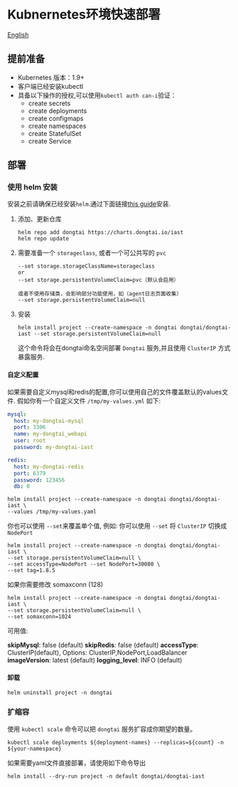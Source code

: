# Kubnernetes环境快速部署
[English](README.MD)

## 提前准备

- Kubernetes 版本：1.9+
- 客户端已经安装kubectl
- 具备以下操作的授权,可以使用`kubectl auth can-i`验证：
    - create secrets
    - create deployments
    - create configmaps
    - create namespaces
    - create StatefulSet
    - create Service

## 部署

### 使用 helm 安装

安装之前请确保已经安装`helm`.通过下面链接[this guide](https://helm.sh/docs/intro/install/)安装.

1. 添加、更新仓库

   ```
   helm repo add dongtai https://charts.dongtai.io/iast
   helm repo update
   ```

2. 需要准备一个 `storageclass`, 或者一个可公共写的 `pvc` 

   ```
   --set storage.storageClassName=storageclass
   or
   --set storage.persistentVolumeClaim=pvc（默认会启用）
   
   或者不使用存储类，会影响部分功能使用，如（agent日志页面收集）
   --set storage.persistentVolumeClaim=null
   ```
   
2. 安装

   ```
   helm install project --create-namespace -n dongtai dongtai/dongtai-iast --set storage.persistentVolumeClaim=null
   ```
   
   这个命令将会在dongtai命名空间部署 `Dongtai` 服务,并且使用 `ClusterIP` 方式暴露服务.

#### 自定义配置

如果需要自定义mysql和redis的配置,你可以使用自己的文件覆盖默认的values文件.
假如你有一个自定义文件 `/tmp/my-values.yml` 如下:

``` yaml
mysql:
  host: my-dongtai-mysql
  port: 3306
  name: my-dongtai_webapi
  user: root
  password: my-dongtai-iast

redis:
  host: my-dongtai-redis
  port: 6379
  password: 123456
  db: 0
```

``` shell script
helm install project --create-namespace -n dongtai dongtai/dongtai-iast \
--values /tmp/my-values.yaml
```

你也可以使用 `--set`来覆盖单个值, 例如: 你可以使用 `--set` 将 `ClusterIP` 切换成 `NodePort` 

```shell
helm install project --create-namespace -n dongtai dongtai/dongtai-iast \
--set storage.persistentVolumeClaim=null \
--set accessType=NodePort --set NodePort=30080 \
--set tag=1.8.5
```
如果你需要修改 somaxconn (128) 

```
helm install project --create-namespace -n dongtai dongtai/dongtai-iast \
--set storage.persistentVolumeClaim=null \
--set somaxconn=1024
```

可用值:

**skipMysql**:  false (default)
**skipRedis**: false (default)
**accessType**: ClusterIP(default), Options: ClusterIP,NodePort,LoadBalancer
**imageVersion**: latest (default)
**logging_level**: INFO (default)

#### 卸载
```
helm uninstall project -n dongtai
```


### 扩缩容

使用 `kubectl scale` 命令可以把 `dongtai` 服务扩容成你期望的数量。

```
kubectl scale deployments ${deployment-names} --replicas=${count} -n ${your-namespace}
```



如果需要yaml文件直接部署，请使用如下命令导出

```
helm install --dry-run project -n default dongtai/dongtai-iast
```

